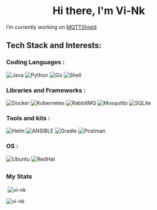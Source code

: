 <h1 align="center">Hi there, I'm Vi-Nk</h1>

I’m currently working on [MQTTShield](https://github.com/Vi-Nk/MQTTShield)



## Tech Stack and Interests:
### Coding Languages : 
![Java](https://img.shields.io/badge/java-%23ED8B00.svg?style=flat&logo=openjdk&logoColor=white) ![Python](https://img.shields.io/badge/python-3670A0?style=flat&logo=python&logoColor=ffdd54) ![Go](https://img.shields.io/badge/go-%2300ADD8.svg?style=flat&logo=go&logoColor=white)  ![Shell](https://img.shields.io/badge/Shell_Script-121011?style=flat&logo=gnu-bash&logoColor=white)

### Libraries and Frameworks :
![Docker](https://img.shields.io/badge/docker-%230db7ed.svg?style=flat&logo=docker&logoColor=white) ![Kubernetes](https://img.shields.io/badge/kubernetes-%23326ce5.svg?style=flat&logo=kubernetes&logoColor=white) ![RabbitMQ](https://img.shields.io/badge/rabbitmq-%23FF6600.svg?&style=flat&logo=rabbitmq&logoColor=white) ![Mosquitto](https://img.shields.io/badge/mosquitto-%233C5280.svg?style=flat&logo=eclipsemosquitto&logoColor=white) ![SQLite](https://img.shields.io/badge/Sqlite-003B57?style=flat&logo=sqlite&logoColor=white)  


### Tools and kits :
![Helm](https://img.shields.io/badge/Helm-0F1689?style=flat&logo=Helm&logoColor=white) ![ANSIBLE](https://img.shields.io/badge/ansible-%231A1918.svg?style=flat&logo=ansible&logoColor=white) ![Gradle](https://img.shields.io/badge/gradle-02303A?style=flat&logo=gradle&logoColor=white) ![Postman](https://img.shields.io/badge/Postman-FF6C37?style=flat&logo=postman&logoColor=white) 

### OS :
 ![Ubuntu](https://img.shields.io/badge/Ubuntu-E95420?style=flat&logo=ubuntu&logoColor=white) ![RedHat](https://img.shields.io/badge/Red%20Hat-EE0000?style=flat&logo=redhat&logoColor=white) 

</p>

## <h3 align="left">My Stats</h3>
<p>&nbsp;<img align="center" src="https://github-readme-stats.vercel.app/api?username=vi-nk&show_icons=true&locale=en&include_all_commits=true&count_private=true&theme=transparent&hide_border=true" alt="vi-nk" /></p>
<p><img align="left" src="https://github-readme-stats.vercel.app/api/top-langs?username=vi-nk&show_icons=true&locale=en&layout=compact" alt="vi-nk" /></p>


